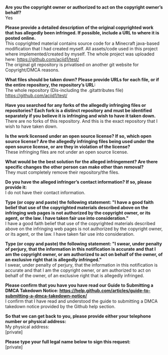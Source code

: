 **Are you the copyright owner or authorized to act on the copyright owner’s behalf?**  
Yes

**Please provide a detailed description of the original copyrighted work that has allegedly been infringed. If possible, include a URL to where it is posted online.**  
This copyrighted material contains source code for a Minecraft java-based modification that I had created myself. All assets/code used in this project where implemented/created by myself. The whole project was uploaded here:   https://github.com/aciid1/test/  
The original git repository is privatised on another git website for Copyright/DMCA reasons.

**What files should be taken down? Please provide URLs for each file, or if the entire repository, the repository’s URL:**  
The whole repository (Dis-including the .gitattributes file) https://github.com/aciid1/test/

**Have you searched for any forks of the allegedly infringing files or repositories? Each fork is a distinct repository and must be identified separately if you believe it is infringing and wish to have it taken down.**  
There are no forks of this repository. And this is the exact repository that I wish to have taken down.

**Is the work licensed under an open source license? If so, which open source license? Are the allegedly infringing files being used under the open source license, or are they in violation of the license?**  
These infringing files are not under an open source license.

**What would be the best solution for the alleged infringement? Are there specific changes the other person can make other than removal?**  
They must completely remove their repository/the files.

**Do you have the alleged infringer’s contact information? If so, please provide it:**  
I do not have their contact information.

**Type (or copy and paste) the following statement: "I have a good faith belief that use of the copyrighted materials described above on the infringing web pages is not authorized by the copyright owner, or its agent, or the law. I have taken fair use into consideration."**  
I have a good faith belief that use of the copyrighted materials described above on the infringing web pages is not authorized by the copyright owner, or its agent, or the law. I have taken fair use into consideration.

**Type (or copy and paste) the following statement: "I swear, under penalty of perjury, that the information in this notification is accurate and that I am the copyright owner, or am authorized to act on behalf of the owner, of an exclusive right that is allegedly infringed."**  
I swear, under penalty of perjury, that the information in this notification is accurate and that I am the copyright owner, or am authorized to act on behalf of the owner, of an exclusive right that is allegedly infringed.

**Please confirm that you have you have read our Guide to Submitting a DMCA Takedown Notice: https://help.github.com/articles/guide-to-submitting-a-dmca-takedown-notice/**  
I confirm that I have read and understood the guide to submitting a DMCA takedown notice provided by the Github help section.

**So that we can get back to you, please provide either your telephone number or physical address:**  
My physical address:  
[private]

**Please type your full legal name below to sign this request:**  
[private]
